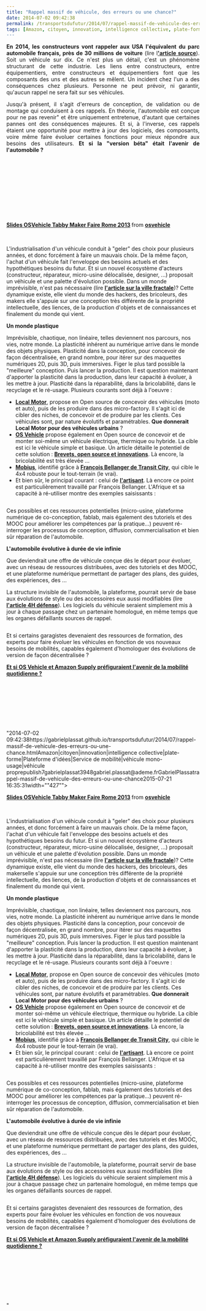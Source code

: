 ```yaml
---
title: "Rappel massif de véhicule, des erreurs ou une chance?"
date: 2014-07-02 09:42:38
permalink: /transportsdufutur/2014/07/rappel-massif-de-vehicule-des-erreurs-ou-une-chance.html
tags: [Amazon, citoyen, innovation, intelligence collective, plate-forme, Plateforme d'idées, Service de mobilité, véhicule mono-usage, véhicule propre]
---
```


<p style="text-align: justify;"><strong>En 2014, les constructeurs vont rappeler aux USA l'équivalent du parc automobile français, près de 30 millions de voiture</strong> (lire l<a href="http://www.washingtonpost.com/blogs/wonkblog/wp/2014/06/23/more-than-one-in-every-10-vehicles-on-the-road-has-been-recalled-since-january/" target="_blank"><strong>'article source</strong></a>). Soit un véhicule sur dix. Ce n'est plus un détail, c'est un phénomène structurant de cette industrie. Les liens entre constructeurs, entre équipementiers, entre constructeurs et équipementiers font que les composants des uns et des autres se mêlent. Un incident chez l'un a des conséquences chez plusieurs. Personne ne peut prévoir, ni garantir, qu'aucun rappel ne sera fait sur ses véhicules.</p> <p style="text-align: justify;">Jusqu'à présent, il s'agit d'erreurs de conception, de validation ou de montage qui conduisent à ces rappels. En théorie, l'automobile est conçue pour ne pas revenir" et être uniquement entretenue, d'autant que certaines pannes ont des conséquences majeures. Et si, à l'inverse, ces rappels étaient une opportunité pour mettre à jour des logiciels, des composants, voire même faire évoluer certaines fonctions pour mieux répondre aux besoins des utilisateurs. <strong>Et si la "version béta" était l'avenir de l'automobile ?</strong> </p>   <!--more-->  <p><iframe allowfullscreen="""" frameborder=""0"" height=""356"" marginheight=""0"" marginwidth=""0"" scrolling=""no"" src=""//www.slideshare.net/slideshow/embed_code/26868494"" style=""border: 1px solid #CCC border-width: 1px 1px 0 margin-bottom: 5px max-width: 100% width=""427""> </iframe></p> <div style=""margin-bottom: 5px><strong> <a href=""https://fr.slideshare.net/osvehicle/slides-osvehicle-tabbymakerfairerome2013"" target=""_blank"" title=""Slides OSVehicle Tabby Maker Faire Rome 2013"">Slides OSVehicle Tabby Maker Faire Rome 2013</a> </strong> from <strong><a href=""http://www.slideshare.net/osvehicle"" target=""_blank"">osvehicle</a></strong></div> <p style=""text-align: justify> </p> <p style=""text-align: justify>L'industrialisation d'un véhicule conduit à "geler" des choix pour plusieurs années, et donc forcément à faire un mauvais choix. De la même façon, l'achat d'un véhicule fait l'enveloppe des besoins actuels et des hypothétiques besoins du futur. Et si un nouvel écosystème d'acteurs (constructeur, réparateur, micro-usine délocalisée, designer, ...) proposait un véhicule et une palette d'évolution possible. Dans un monde imprévisible, n'est pas nécessaire (lire <a href="https://gabrielplassat.github.io/transportsdufutur/2014/06/creer-et-entreprendre-dans-le-chaos-vers-la-ville-fractale.html"" target=""_blank""><strong>l'article sur la ville fractale</strong></a>)? Cette dynamique existe, elle vient du monde des hackers, des bricoleurs, des makers elle s'appuie sur une conception très différente de la propriété intellectuelle, des liences, de la production d'objets et de connaissances et finalement du monde qui vient.</p> <p style=""text-align: justify><strong>Un monde plastique</strong></p> <p style=""text-align: justify>Imprévisible, chaotique, non linéaire, telles deviennent nos parcours, nos vies, notre monde. La plasticité inhérent au numérique arrive dans le monde des objets physiques. Plasticité dans la conception, pour concevoir de façon décentralisée, en grand nombre, pour itérer sur des maquettes numériques 2D, puis 3D, puis immersives. Figer le plus tard possible la "meilleure" conception. Puis lancer la production. Il est question maintenant d'apporter la plasticité dans la production, dans leur capacité à évoluer, à les mettre à jour. Plasticité dans la réparabilité, dans la bricolabilité, dans le recyclage et le ré-usage. Plusieurs courants sont déjà à l'oeuvre : </p> <ul> <li><a href=""https://localmotors.com/microfactory/"" target=""_blank""><strong>Local Motor</strong></a>, propose en Open source de concevoir des véhicules (moto et auto), puis de les produire dans des micro-factory. Il s'agit ici de cibler des niches, de concevoir et de produire par les clients. Ces véhicules sont, par nature évolutifs et paramétrables. <strong>Que donnerait Local Motor pour des véhicules urbains</strong> ?</li> <li><a href=""http://www.osvehicle.com/"" target=""_blank""><strong>OS Vehicle</strong></a> propose également en Open source de concevoir et de monter soi-même un véhicule électrique, thermique ou hybride. La cible est ici le véhicule simple et basique. Un article détaille le potentiel de cette solution : <a href="https://gabrielplassat.github.io/transportsdufutur/2014/06/brevets-open-source-et-innovations.html"" target=""_blank""><strong>Brevets, open source et innovations</strong></a>. Là encore, la bricolabilité est très élevée ...</li> <li><a href=""http://www.mobiusmotors.com/mobius-II/"" target=""_blank""><strong>Mobius</strong></a>, identifié grâce à <a href=""http://transit-city.blogspot.fr/2014/05/nord-sud-on-regarde-ou-pour-penser-les.html"" target=""_blank""><strong>François Bellanger de Transit City</strong></a>, qui cible le 4x4 robuste pour le tout-terrain (le vrai). </li> <li>Et bien sûr, le principal courant : celui de <a href=""http://oeildafrique.com/cote-divoire-en-immersion-dans-une-casse-a-abidjan/"" target=""_blank""><strong>l'artisant</strong></a>. Là encore ce point est particulièrement travaillé par François Bellanger. L'Afrique et sa capacité à ré-utiliser montre des exemples saisissants : </li> </ul> <p><a class=""asset-img-link"" href="https://gabrielplassat.github.io/transportsdufutur/wp-content/uploads/sites/6/old/6a0120a66d2ad4970b01a511d552eb970c-pi.png""><img rel=""lightbox[]"" alt=""Capture d’écran 2011-04-29 à 13.17.39"" class=""asset  asset-image at-xid-6a0120a66d2ad4970b01a511d552eb970c img-responsive"" src=""/wp-content/uploads/sites/6/old/6a0120a66d2ad4970b01a511d552eb970c-500wi.png"" style=""display: block margin-left: auto margin-right: auto title=""Capture d’écran 2011-04-29 à 13.17.39"" /></a></p> <p style=""text-align: justify>Ces possibles et ces ressources potentielles (micro-usine, plateforme numérique de co-conception, fablab, mais également des tutoriels et des MOOC pour améliorer les compétences par la pratique...) peuvent ré-interroger les processus de conception, diffusion, commercialisation et bien sûr réparation de l'automobile. </p> <p style=""text-align: justify><strong>L'automobile évolutive à durée de vie infinie</strong></p> <p style=""text-align: justify>Que deviendrait une offre de véhicule conçue dès le départ pour évoluer, avec un réseau de ressources distribuées, avec des tutoriels et des MOOC, et une plateforme numérique permettant de partager des plans, des guides, des expériences, des ... </p> <p style=""text-align: justify>La structure invisible de l'automobile, la plateforme, pourrait servir de base aux évolutions de style ou des accessoires eux aussi modifiables (lire <a href="https://gabrielplassat.github.io/transportsdufutur/2014/06/4h-defense.html"" target=""_blank""><strong>l'article 4H défense</strong></a>). Les logiciels du véhicule seraient simplement mis à jour à chaque passage chez un partenaire homologué, en même temps que les organes défaillants sources de rappel.</p> <p><a class=""asset-img-link"" href="https://gabrielplassat.github.io/transportsdufutur/wp-content/uploads/sites/6/old/6a0120a66d2ad4970b01a73de4a972970d-pi.png"" style=""display: inline><img rel=""lightbox[]"" alt=""Capture-d’écran-2014-06-18-à-14.53.31-620x249"" border=""0"" class=""asset  asset-image at-xid-6a0120a66d2ad4970b01a73de4a972970d image-full img-responsive"" src=""/wp-content/uploads/sites/6/old/6a0120a66d2ad4970b01a73de4a972970d-800wi.png"" style=""display: block margin-left: auto margin-right: auto title=""Capture-d’écran-2014-06-18-à-14.53.31-620x249"" /></a></p> <p style=""text-align: justify>Et si certains garagistes devenaient des ressources de formation, des experts pour faire évoluer les véhicules en fonction de vos nouveaux besoins de mobilités, capables également d'homologuer des évolutions de version de façon décentralisée ?</p> <p style=""text-align: justify><a href="https://gabrielplassat.github.io/transportsdufutur/2014/05/amazon-supply-et-os-vehicle-prefigurent-le-futur-de-la-mobilite-quotidienne.html"" target=""_blank""><strong>Et si OS Vehicle et Amazon Supply préfiguraient l'avenir de la mobilité quotidienne ?</strong></a></p> <p style=""text-align: justify> </p> <p style=""text-align: justify> </p> <p style=""text-align: justify> </p> <p style=""text-align: justify> </p>"2014-07-02 09:42:38https://gabrielplassat.github.io/transportsdufutur/2014/07/rappel-massif-de-vehicule-des-erreurs-ou-une-chance.htmlAmazon|citoyen|innovation|intelligence collective|plate-forme|Plateforme d'idées|Service de mobilité|véhicule mono-usage|véhicule proprepublish7gabrielplassat3948gabriel.plassat@ademe.frGabrielPlassatrappel-massif-de-vehicule-des-erreurs-ou-une-chance2015-07-21 16:35:31width=""427""> </iframe></p> <div style=""margin-bottom: 5px><strong> <a href=""https://fr.slideshare.net/osvehicle/slides-osvehicle-tabbymakerfairerome2013"" target=""_blank"" title=""Slides OSVehicle Tabby Maker Faire Rome 2013"">Slides OSVehicle Tabby Maker Faire Rome 2013</a> </strong> from <strong><a href=""http://www.slideshare.net/osvehicle"" target=""_blank"">osvehicle</a></strong></div> <p style=""text-align: justify> </p> <p style=""text-align: justify>L'industrialisation d'un véhicule conduit à "geler" des choix pour plusieurs années, et donc forcément à faire un mauvais choix. De la même façon, l'achat d'un véhicule fait l'enveloppe des besoins actuels et des hypothétiques besoins du futur. Et si un nouvel écosystème d'acteurs (constructeur, réparateur, micro-usine délocalisée, designer, ...) proposait un véhicule et une palette d'évolution possible. Dans un monde imprévisible, n'est pas nécessaire (lire <a href="https://gabrielplassat.github.io/transportsdufutur/2014/06/creer-et-entreprendre-dans-le-chaos-vers-la-ville-fractale.html"" target=""_blank""><strong>l'article sur la ville fractale</strong></a>)? Cette dynamique existe, elle vient du monde des hackers, des bricoleurs, des makerselle s'appuie sur une conception très différente de la propriété intellectuelle, des liences, de la production d'objets et de connaissances et finalement du monde qui vient.</p> <p style=""text-align: justify><strong>Un monde plastique</strong></p> <p style=""text-align: justify>Imprévisible, chaotique, non linéaire, telles deviennent nos parcours, nos vies, notre monde. La plasticité inhérent au numérique arrive dans le monde des objets physiques. Plasticité dans la conception, pour concevoir de façon décentralisée, en grand nombre, pour itérer sur des maquettes numériques 2D, puis 3D, puis immersives. Figer le plus tard possible la "meilleure" conception. Puis lancer la production. Il est question maintenant d'apporter la plasticité dans la production, dans leur capacité à évoluer, à les mettre à jour. Plasticité dans la réparabilité, dans la bricolabilité, dans le recyclage et le ré-usage. Plusieurs courants sont déjà à l'oeuvre : </p> <ul> <li><a href=""https://localmotors.com/microfactory/"" target=""_blank""><strong>Local Motor</strong></a>, propose en Open source de concevoir des véhicules (moto et auto), puis de les produire dans des micro-factory. Il s'agit ici de cibler des niches, de concevoir et de produire par les clients. Ces véhicules sont, par nature évolutifs et paramétrables. <strong>Que donnerait Local Motor pour des véhicules urbains</strong> ?</li> <li><a href=""http://www.osvehicle.com/"" target=""_blank""><strong>OS Vehicle</strong></a> propose également en Open source de concevoir et de monter soi-même un véhicule électrique, thermique ou hybride. La cible est ici le véhicule simple et basique. Un article détaille le potentiel de cette solution : <a href="https://gabrielplassat.github.io/transportsdufutur/2014/06/brevets-open-source-et-innovations.html"" target=""_blank""><strong>Brevets, open source et innovations</strong></a>. Là encore, la bricolabilité est très élevée ...</li> <li><a href=""http://www.mobiusmotors.com/mobius-II/"" target=""_blank""><strong>Mobius</strong></a>, identifié grâce à <a href=""http://transit-city.blogspot.fr/2014/05/nord-sud-on-regarde-ou-pour-penser-les.html"" target=""_blank""><strong>François Bellanger de Transit City</strong></a>, qui cible le 4x4 robuste pour le tout-terrain (le vrai). </li> <li>Et bien sûr, le principal courant : celui de <a href=""http://oeildafrique.com/cote-divoire-en-immersion-dans-une-casse-a-abidjan/"" target=""_blank""><strong>l'artisant</strong></a>. Là encore ce point est particulièrement travaillé par François Bellanger. L'Afrique et sa capacité à ré-utiliser montre des exemples saisissants : </li> </ul> <p><a class=""asset-img-link"" href="https://gabrielplassat.github.io/transportsdufutur/wp-content/uploads/sites/6/old/6a0120a66d2ad4970b01a511d552eb970c-pi.png""><img rel=""lightbox[]"" alt=""Capture d’écran 2011-04-29 à 13.17.39"" class=""asset  asset-image at-xid-6a0120a66d2ad4970b01a511d552eb970c img-responsive"" src=""/wp-content/uploads/sites/6/old/6a0120a66d2ad4970b01a511d552eb970c-500wi.png"" style=""display: blocktitle=""Capture d’écran 2011-04-29 à 13.17.39"" /></a></p> <p style=""text-align: justify>Ces possibles et ces ressources potentielles (micro-usine, plateforme numérique de co-conception, fablab, mais également des tutoriels et des MOOC pour améliorer les compétences par la pratique...) peuvent ré-interroger les processus de conception, diffusion, commercialisation et bien sûr réparation de l'automobile. </p> <p style=""text-align: justify><strong>L'automobile évolutive à durée de vie infinie</strong></p> <p style=""text-align: justify>Que deviendrait une offre de véhicule conçue dès le départ pour évoluer, avec un réseau de ressources distribuées, avec des tutoriels et des MOOC, et une plateforme numérique permettant de partager des plans, des guides, des expériences, des ... </p> <p style=""text-align: justify>La structure invisible de l'automobile, la plateforme, pourrait servir de base aux évolutions de style ou des accessoires eux aussi modifiables (lire <a href="https://gabrielplassat.github.io/transportsdufutur/2014/06/4h-defense.html"" target=""_blank""><strong>l'article 4H défense</strong></a>). Les logiciels du véhicule seraient simplement mis à jour à chaque passage chez un partenaire homologué, en même temps que les organes défaillants sources de rappel.</p> <p><a class=""asset-img-link"" href="https://gabrielplassat.github.io/transportsdufutur/wp-content/uploads/sites/6/old/6a0120a66d2ad4970b01a73de4a972970d-pi.png"" style=""display: inline><img rel=""lightbox[]"" alt=""Capture-d’écran-2014-06-18-à-14.53.31-620x249"" border=""0"" class=""asset  asset-image at-xid-6a0120a66d2ad4970b01a73de4a972970d image-full img-responsive"" src=""/wp-content/uploads/sites/6/old/6a0120a66d2ad4970b01a73de4a972970d-800wi.png"" style=""display: blocktitle=""Capture-d’écran-2014-06-18-à-14.53.31-620x249"" /></a></p> <p style=""text-align: justify>Et si certains garagistes devenaient des ressources de formation, des experts pour faire évoluer les véhicules en fonction de vos nouveaux besoins de mobilités, capables également d'homologuer des évolutions de version de façon décentralisée ?</p> <p style=""text-align: justify><a href="https://gabrielplassat.github.io/transportsdufutur/2014/05/amazon-supply-et-os-vehicle-prefigurent-le-futur-de-la-mobilite-quotidienne.html"" target=""_blank""><strong>Et si OS Vehicle et Amazon Supply préfiguraient l'avenir de la mobilité quotidienne ?</strong></a></p> <p style=""text-align: justify> </p> <p style=""text-align: justify> </p> <p style=""text-align: justify> </p> <p style=""text-align: justify> </p>"
